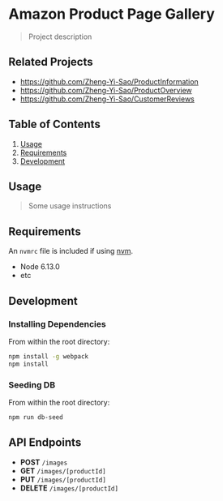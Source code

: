 # Amazon Product Page Gallery

> Project description

## Related Projects

  - https://github.com/Zheng-Yi-Sao/ProductInformation
  - https://github.com/Zheng-Yi-Sao/ProductOverview
  - https://github.com/Zheng-Yi-Sao/CustomerReviews

## Table of Contents

1. [Usage](#Usage)
1. [Requirements](#requirements)
1. [Development](#development)

## Usage

> Some usage instructions

## Requirements

An `nvmrc` file is included if using [nvm](https://github.com/creationix/nvm).

- Node 6.13.0
- etc

## Development

### Installing Dependencies

From within the root directory:

```sh
npm install -g webpack
npm install
```

### Seeding DB

From within the root directory:
```sh
npm run db-seed
```
## API Endpoints

- **POST** `/images`
- **GET** `/images/[productId]`
- **PUT** `/images/[productId]`
- **DELETE** `/images/[productId]`
